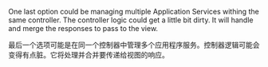 One last option could be managing multiple Application Services withing the same controller. The controller logic could get a little bit dirty. It will handle and merge the responses to pass to the view.

最后一个选项可能是在同一个控制器中管理多个应用程序服务。控制器逻辑可能会变得有点脏。它将处理并合并要传递给视图的响应。

